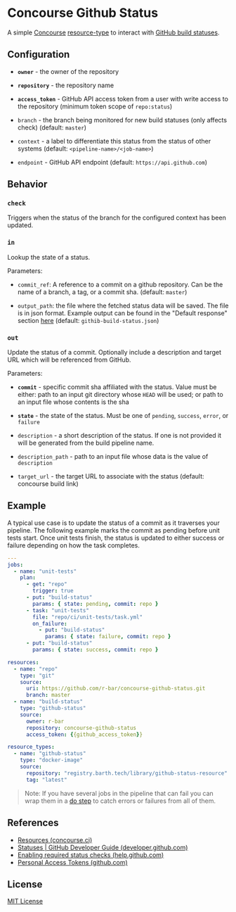 
# Concourse Github Status

A simple [Concourse](http://concourse.ci/)
[resource-type](https://concourse-ci.org/resource-types.html) to interact with
[GitHub build statuses](https://developer.github.com/v3/repos/statuses/).


## Configuration

 * **`owner`** - the owner of the repository

 * **`repository`** - the repository name

 * **`access_token`** - GitHub API access token from a user with write access to
   the repository (minimum token scope of `repo:status`)

 * `branch` - the branch being monitored for new build statuses (only affects
   check) (default: `master`)

 * `context` - a label to differentiate this status from the status of other
   systems (default: `<pipeline-name>/<job-name>`)

 * `endpoint` - GitHub API endpoint (default: `https://api.github.com`)


## Behavior


### `check`

Triggers when the status of the branch for the configured context has been updated.


### `in`

Lookup the state of a status.

Parameters:

 * `commit_ref`: A reference to a commit on a github repository. Can be the name
   of a branch, a tag, or a commit sha. (default: `master`)

 * `output_path`: the file where the fetched status data will be saved. The file
   is in json format. Example output can be found in the "Default response"
   section
   [here](https://docs.github.com/en/rest/reference/repos#get-the-combined-status-for-a-specific-reference--code-samples)
   (default: `githib-build-status.json`)

### `out`

Update the status of a commit. Optionally include a description and target URL
which will be referenced from GitHub.

Parameters:

 * **`commit`** - specific commit sha affiliated with the status. Value must be
   either: path to an input git directory whose `HEAD` will be used; or path to
   an input file whose contents is the sha

 * **`state`** - the state of the status. Must be one of `pending`, `success`,
   `error`, or `failure`

 * `description` - a short description of the status. If one is not provided it
   will be generated from the build pipeline name.

 * `description_path` - path to an input file whose data is the value of `description`

 * `target_url` - the target URL to associate with the status (default:
   concourse build link)


## Example

A typical use case is to update the status of a commit as it traverses your
pipeline. The following example marks the commit as pending before unit tests
start. Once unit tests finish, the status is updated to either success or
failure depending on how the task completes.

```yaml
---
jobs:
  - name: "unit-tests"
    plan:
      - get: "repo"
        trigger: true
      - put: "build-status"
        params: { state: pending, commit: repo }
      - task: "unit-tests"
        file: "repo/ci/unit-tests/task.yml"
        on_failure:
          - put: "build-status"
            params: { state: failure, commit: repo }
      - put: "build-status"
        params: { state: success, commit: repo }

resources:
  - name: "repo"
    type: "git"
    source:
      uri: https://github.com/r-bar/concourse-github-status.git
      branch: master
  - name: "build-status"
    type: "github-status"
    source:
      owner: r-bar
      repository: concourse-github-status
      access_token: {{github_access_token}}

resource_types:
  - name: "github-status"
    type: "docker-image"
    source:
      repository: "registry.barth.tech/library/github-status-resource" # +
      tag: "latest"
```

> Note: If you have several jobs in the pipeline that can fail you can wrap them
> in a [do step](https://concourse-ci.org/jobs.html#schema.step.do-step.do) to
> catch errors or failures from all of them.

## References

 * [Resources (concourse.ci)](https://concourse.ci/resources.html)
 * [Statuses | GitHub Developer Guide (developer.github.com)](https://developer.github.com/v3/repos/statuses/)
 * [Enabling required status checks (help.github.com)](https://help.github.com/articles/enabling-required-status-checks/)
 * [Personal Access Tokens (github.com)](https://github.com/settings/tokens)


## License

[MIT License](./LICENSE)
